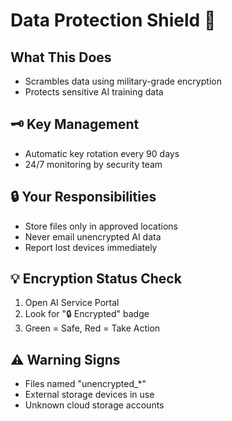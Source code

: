 # Data Protection Shield 🔐

## What This Does
- Scrambles data using military-grade encryption
- Protects sensitive AI training data

## 🗝️ Key Management
- Automatic key rotation every 90 days
- 24/7 monitoring by security team

## 🔒 Your Responsibilities
- Store files only in approved locations
- Never email unencrypted AI data
- Report lost devices immediately

## 💡 Encryption Status Check
1. Open AI Service Portal
2. Look for "🔒 Encrypted" badge
3. Green = Safe, Red = Take Action

## ⚠️ Warning Signs
- Files named "unencrypted_*"
- External storage devices in use
- Unknown cloud storage accounts
